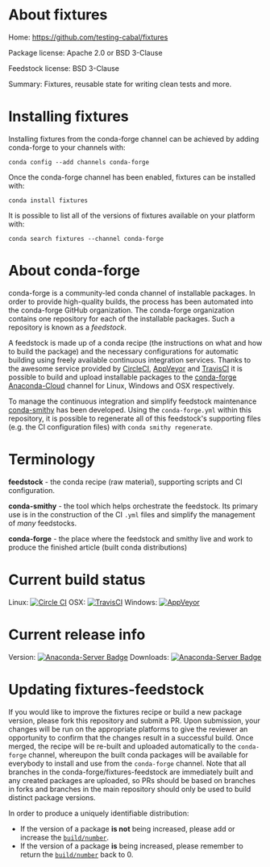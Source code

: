 About fixtures
==============

Home: https://github.com/testing-cabal/fixtures

Package license: Apache 2.0 or BSD 3-Clause

Feedstock license: BSD 3-Clause

Summary: Fixtures, reusable state for writing clean tests and more.



Installing fixtures
===================

Installing fixtures from the conda-forge channel can be achieved by adding conda-forge to your channels with:

```
conda config --add channels conda-forge
```

Once the conda-forge channel has been enabled, fixtures can be installed with:

```
conda install fixtures
```

It is possible to list all of the versions of fixtures available on your platform with:

```
conda search fixtures --channel conda-forge
```


About conda-forge
=================

conda-forge is a community-led conda channel of installable packages.
In order to provide high-quality builds, the process has been automated into the
conda-forge GitHub organization. The conda-forge organization contains one repository
for each of the installable packages. Such a repository is known as a *feedstock*.

A feedstock is made up of a conda recipe (the instructions on what and how to build
the package) and the necessary configurations for automatic building using freely
available continuous integration services. Thanks to the awesome service provided by
[CircleCI](https://circleci.com/), [AppVeyor](http://www.appveyor.com/)
and [TravisCI](https://travis-ci.org/) it is possible to build and upload installable
packages to the [conda-forge](https://anaconda.org/conda-forge)
[Anaconda-Cloud](http://docs.anaconda.org/) channel for Linux, Windows and OSX respectively.

To manage the continuous integration and simplify feedstock maintenance
[conda-smithy](http://github.com/conda-forge/conda-smithy) has been developed.
Using the ``conda-forge.yml`` within this repository, it is possible to regenerate all of
this feedstock's supporting files (e.g. the CI configuration files) with ``conda smithy regenerate``.


Terminology
===========

**feedstock** - the conda recipe (raw material), supporting scripts and CI configuration.

**conda-smithy** - the tool which helps orchestrate the feedstock.
                   Its primary use is in the construction of the CI ``.yml`` files
                   and simplify the management of *many* feedstocks.

**conda-forge** - the place where the feedstock and smithy live and work to
                  produce the finished article (built conda distributions)

Current build status
====================

Linux: [![Circle CI](https://circleci.com/gh/conda-forge/fixtures-feedstock.svg?style=shield)](https://circleci.com/gh/conda-forge/fixtures-feedstock)
OSX: [![TravisCI](https://travis-ci.org/conda-forge/fixtures-feedstock.svg?branch=master)](https://travis-ci.org/conda-forge/fixtures-feedstock)
Windows: [![AppVeyor](https://ci.appveyor.com/api/projects/status/github/conda-forge/fixtures-feedstock?svg=True)](https://ci.appveyor.com/project/conda-forge/fixtures-feedstock/branch/master)

Current release info
====================
Version: [![Anaconda-Server Badge](https://anaconda.org/conda-forge/fixtures/badges/version.svg)](https://anaconda.org/conda-forge/fixtures)
Downloads: [![Anaconda-Server Badge](https://anaconda.org/conda-forge/fixtures/badges/downloads.svg)](https://anaconda.org/conda-forge/fixtures)


Updating fixtures-feedstock
===========================

If you would like to improve the fixtures recipe or build a new
package version, please fork this repository and submit a PR. Upon submission,
your changes will be run on the appropriate platforms to give the reviewer an
opportunity to confirm that the changes result in a successful build. Once
merged, the recipe will be re-built and uploaded automatically to the
`conda-forge` channel, whereupon the built conda packages will be available for
everybody to install and use from the `conda-forge` channel.
Note that all branches in the conda-forge/fixtures-feedstock are
immediately built and any created packages are uploaded, so PRs should be based
on branches in forks and branches in the main repository should only be used to
build distinct package versions.

In order to produce a uniquely identifiable distribution:
 * If the version of a package **is not** being increased, please add or increase
   the [``build/number``](http://conda.pydata.org/docs/building/meta-yaml.html#build-number-and-string).
 * If the version of a package **is** being increased, please remember to return
   the [``build/number``](http://conda.pydata.org/docs/building/meta-yaml.html#build-number-and-string)
   back to 0.
